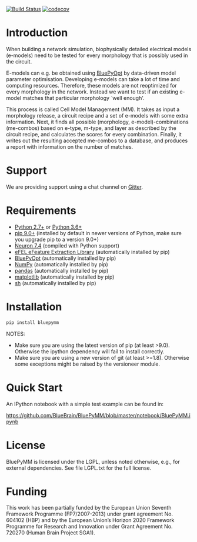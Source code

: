 [![Build Status](https://travis-ci.org/BlueBrain/BluePyMM.svg?branch=master)](https://travis-ci.org/BlueBrain/BluePyMM)
[![codecov](https://codecov.io/gh/BlueBrain/BluePyMM/branch/master/graph/badge.svg?token=G2d5ZWJbyY)](https://codecov.io/gh/BlueBrain/BluePyMM)

Introduction
============

When building a network simulation, biophysically detailed electrical models (e-models) need to be tested for every morphology that is possibly used in the circuit.

E-models can e.g. be obtained using [BluePyOpt](https://github.com/BlueBrain/BluePyOpt) by data-driven model parameter optimisation.
Developing e-models can take a lot of time and computing resources. Therefore, these models are not reoptimized for every morphology in the network.
Instead we want to test if an existing e-model matches that particular morphology `well enough'.

This process is called Cell Model Management (MM). It takes as input a morphology release, a circuit recipe and a set of e-models with some extra information.
Next, it finds all possible (morphology, e-model)-combinations (me-combos) based on e-type, m-type, and layer as described by the circuit recipe, and calculates the scores for every combination.
Finally, it writes out the resulting accepted me-combos to a database, and produces a report with information on the number of matches.

Support
=======

We are providing support using a chat channel on [Gitter](https://gitter.im/BlueBrain/BluePyMM).

Requirements
============

* [Python 2.7+](https://www.python.org/download/releases/2.7/) or [Python 3.6+](https://www.python.org/downloads/release/python-360/)
* [pip 9.0+](https://pip.pypa.io) (installed by default in newer versions of Python, make sure you upgrade pip to a version 9.0+)
* [Neuron 7.4](http://neuron.yale.edu/) (compiled with Python support)
* [eFEL eFeature Extraction Library](https://github.com/BlueBrain/eFEL) (automatically installed by pip)
* [BluePyOpt](https://github.com/BlueBrain/BluePyOpt) (automatically installed by pip)
* [NumPy](http://www.numpy.org) (automatically installed by pip)
* [pandas](http://pandas.pydata.org/) (automatically installed by pip)
* [matplotlib](https://matplotlib.org/) (automatically installed by pip)
* [sh](https://pypi.python.org/pypi/sh) (automatically installed by pip)

Installation
============

```bash
pip install bluepymm
```
NOTES: 
* Make sure you are using the latest version of pip (at least >9.0). Otherwise the ipython dependency will fail to install correctly.
* Make sure you are using a new version of git (at least >=1.8). Otherwise some exceptions might be raised by the versioneer module.

Quick Start
===========

An IPython notebook with a simple test example can be found in:

https://github.com/BlueBrain/BluePyMM/blob/master/notebook/BluePyMM.ipynb

License
=======

BluePyMM is licensed under the LGPL, unless noted otherwise, e.g., for external 
dependencies. See file LGPL.txt for the full license.

Funding
=======
This work has been partially funded by the European Union Seventh Framework Programme (FP7/2007-2013) under grant agreement No. 604102 (HBP) and by the European Union’s Horizon 2020 Framework Programme for Research and Innovation under Grant Agreement No. 720270 (Human Brain Project SGA1).

